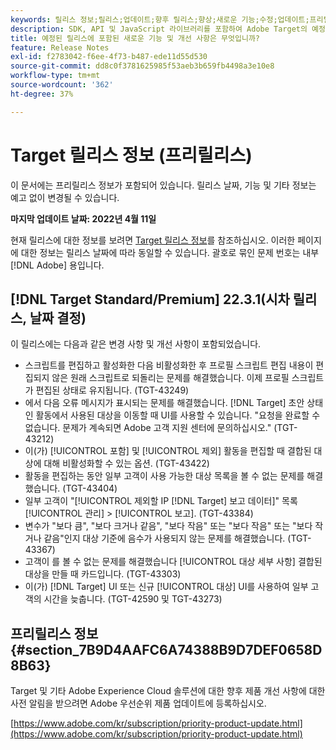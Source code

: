 ```yaml
---
keywords: 릴리스 정보;릴리스;업데이트;향후 릴리스;향상;새로운 기능;수정;업데이트;프리릴리스
description: SDK, API 및 JavaScript 라이브러리를 포함하여 Adobe Target의 예정된 릴리스에 포함된 새로운 기능, 개선 사항 및 수정 내용에 대해 알아봅니다.
title: 예정된 릴리스에 포함된 새로운 기능 및 개선 사항은 무엇입니까?
feature: Release Notes
exl-id: f2783042-f6ee-4f73-b487-ede11d55d530
source-git-commit: dd8c0f3781625985f53aeb3b659fb4498a3e10e8
workflow-type: tm+mt
source-wordcount: '362'
ht-degree: 37%

---
```


# Target 릴리스 정보 (프리릴리스)

이 문서에는 프리릴리스 정보가 포함되어 있습니다. 릴리스 날짜, 기능 및 기타 정보는 예고 없이 변경될 수 있습니다.

**마지막 업데이트 날짜: 2022년 4월 11일**

현재 릴리스에 대한 정보를 보려면 [Target 릴리스 정보](release-notes.md)를 참조하십시오. 이러한 페이지에 대한 정보는 릴리스 날짜에 따라 동일할 수 있습니다. 괄호로 묶인 문제 번호는 내부 [!DNL Adobe] 용입니다.

## [!DNL Target Standard/Premium] 22.3.1(시차 릴리스, 날짜 결정)

이 릴리스에는 다음과 같은 변경 사항 및 개선 사항이 포함되었습니다.

* 스크립트를 편집하고 활성화한 다음 비활성화한 후 프로필 스크립트 편집 내용이 편집되지 않은 원래 스크립트로 되돌리는 문제를 해결했습니다. 이제 프로필 스크립트가 편집된 상태로 유지됩니다. (TGT-43249)
* 에서 다음 오류 메시지가 표시되는 문제를 해결했습니다. [!DNL Target] 초안 상태인 활동에서 사용된 대상을 이동할 때 UI를 사용할 수 있습니다. &quot;요청을 완료할 수 없습니다. 문제가 계속되면 Adobe 고객 지원 센터에 문의하십시오.&quot; (TGT-43212)
* 이(가) [!UICONTROL 포함] 및 [!UICONTROL 제외] 활동을 편집할 때 결합된 대상에 대해 비활성화할 수 있는 옵션. (TGT-43422)
* 활동을 편집하는 동안 일부 고객이 사용 가능한 대상 목록을 볼 수 없는 문제를 해결했습니다. (TGT-43404)
* 일부 고객이 &quot;[!UICONTROL 제외할 IP [!DNL Target] 보고 데이터]&quot; 목록 [!UICONTROL 관리] > [!UICONTROL 보고]. (TGT-43384)
* 변수가 &quot;보다 큼&quot;, &quot;보다 크거나 같음&quot;, &quot;보다 작음&quot; 또는 &quot;보다 작음&quot; 또는 &quot;보다 작거나 같음&quot;인지 대상 기준에 음수가 사용되지 않는 문제를 해결했습니다. (TGT-43367)
* 고객이 를 볼 수 없는 문제를 해결했습니다 [!UICONTROL 대상 세부 사항] 결합된 대상을 만들 때 카드입니다. (TGT-43303)
* 이(가) [!DNL Target] UI 또는 신규 [!UICONTROL 대상] UI를 사용하여 일부 고객의 시간을 늦춥니다. (TGT-42590 및 TGT-43273)

## 프리릴리스 정보 {#section_7B9D4AAFC6A74388B9D7DEF0658D8B63}

Target 및 기타 Adobe Experience Cloud 솔루션에 대한 향후 제품 개선 사항에 대한 사전 알림을 받으려면 Adobe 우선순위 제품 업데이트에 등록하십시오.

[https://www.adobe.com/kr/subscription/priority-product-update.html](https://www.adobe.com/kr/subscription/priority-product-update.html)
